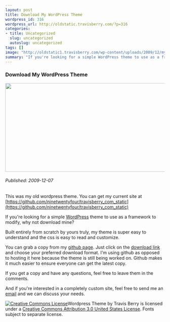 ```yaml
--- 
layout: post
title: Download My WordPress Theme
wordpress_id: 316
wordpress_url: http://oldstatic.travisberry.com/?p=316
categories: 
- title: Uncategorized
  slug: uncategorized
  autoslug: uncategorized
tags: []
image: "http://oldstatic1.travisberry.com/wp-content/uploads/2009/12/mygithubpage.jpg"
summary: "If you're looking for a simple WordPress theme to use as a framework to modify, why not download mine?"
---
```

<article class="post clearfix">
  <h3>Download My WordPress Theme</h3>
  <a href="http://github.com/ninetwentyfour/TravisBerry_com/archives/master" class="postImageLink"><img src="http://oldstatic1.travisberry.com/wp-content/uploads/2009/12/mygithubpage.jpg" alt="" class="thumbnail alignleft" width=640 height=280 /></a>
  <h6>Published: 2009-12-07</h6>

This was my old wordpress theme. You can get my current site at [https://github.com/ninetwentyfour/travisberry_com_static](https://github.com/ninetwentyfour/travisberry_com_static)

If you're looking for a simple [WordPress](http://wordpress.org/) theme to use as a framework to modify, why not download mine? 

Built entirely from scratch by yours truly, my theme is super easy to understand and the css is easy to read and customize. 
<div class="clearfix"></div>

You can grab a copy from my [github page](http://github.com/ninetwentyfour/TravisBerry_com). Just click on the [download link](http://github.com/ninetwentyfour/TravisBerry_com/archives/master) and choose your preferred download format. I'm using github as opposed to hosting it here because the theme is still being worked on. Github makes it much easier to ensure everyone can get the latest copy.

If you get a copy and have any questions, feel free to leave them in the comments.

And if you're interested in a completely custom site, feel free to send me an [email](mailto:contact@travisberry.com) and we can discuss your needs.

[![Creative Commons License](http://i.creativecommons.org/l/by/3.0/us/88x31.png)](http://creativecommons.org/licenses/by/3.0/us/)<span xmlns:dc="http://purl.org/dc/elements/1.1/" property="dc:title">Wordpress Theme</span> by Travis Berry is licensed under a [Creative Commons Attribution 3.0 United States License](http://creativecommons.org/licenses/by/3.0/us/). Fonts subject to separate license. 
</article>